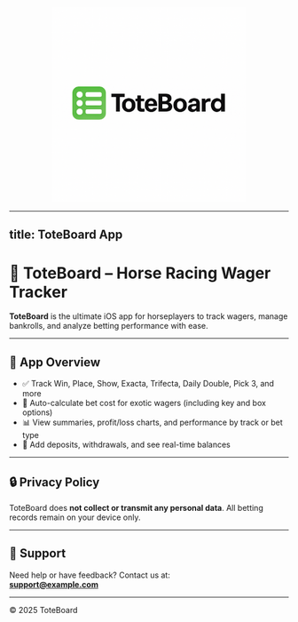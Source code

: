 <p align="center">
  <img src="AB0291E5-A142-414F-9AA4-699EE1D15360.png" alt="ToteBoard Logo" width="350"/>
</p>

---
title: ToteBoard App
---

# 🐎 ToteBoard – Horse Racing Wager Tracker

**ToteBoard** is the ultimate iOS app for horseplayers to track wagers, manage bankrolls, and analyze betting performance with ease.

---

## 📱 App Overview

- ✅ Track Win, Place, Show, Exacta, Trifecta, Daily Double, Pick 3, and more  
- 🔢 Auto-calculate bet cost for exotic wagers (including key and box options)  
- 📊 View summaries, profit/loss charts, and performance by track or bet type  
- 💼 Add deposits, withdrawals, and see real-time balances

---

## 🔒 Privacy Policy

ToteBoard does **not collect or transmit any personal data**. All betting records remain on your device only.

---

## 📧 Support

Need help or have feedback? Contact us at:  
**support@example.com**

---

© 2025 ToteBoard